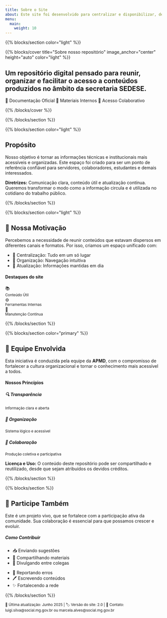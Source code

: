 ```yaml
---
title: Sobre o Site
about: Este site foi desenvolvido para centralizar e disponibilizar, de forma clara e acessível, as documentações, materiais de apoio e registros produzidos pela equipe da secretaria. O objetivo é facilitar a consulta, preservar o histórico das ações e incentivar o uso qualificado das informações. Trata-se de um ambiente em constante evolução, que reflete nosso compromisso com a transparência, a organização e a colaboração.
menu:
  main:
    weight: 10
---
```


{{% blocks/section color="light" %}}

{{% blocks/cover title="Sobre nosso repositório" image_anchor="center" height="auto" color="light" %}}

<div class="mx-auto text-center">
  <div class="col-lg-6">
    <h2 class="display-5 fw-bold text-primary mb-4">
      Um repositório digital pensado para reunir, organizar e facilitar o acesso a conteúdos produzidos no âmbito da secretaria SEDESE.
    </h2>
    <div class="mt-5 d-flex justify-content-center">
      <span class="badge bg-light text-dark mx-2 p-2">📄 Documentação Oficial</span>
      <span class="badge bg-light text-dark mx-2 p-2">📌 Materiais Internos</span>
      <span class="badge bg-light text-dark mx-2 p-2">🤝 Acesso Colaborativo</span>
    </div>
  </div>
</div>

{{% /blocks/cover %}}

{{% /blocks/section %}}

{{% blocks/section color="light" %}}

## Propósito

Nosso objetivo é tornar as informações técnicas e institucionais mais acessíveis e organizadas. Este espaço foi criado para ser um ponto de referência confiável para servidores, colaboradores, estudantes e demais interessados.

**Diretrizes:** Comunicação clara, conteúdo útil e atualização contínua. Queremos transformar o modo como a informação circula e é utilizada no cotidiano do trabalho público.

{{% /blocks/section %}}

{{% blocks/section color="light" %}}

<div class="row align-items-center">
  <div class="col-lg-6">
    <h2 class="display-5 fw-bold text-primary mb-4">
      🎯 Nossa Motivação
    </h2>
    <p class="lead mb-4">
      Percebemos a necessidade de reunir conteúdos que estavam dispersos em diferentes canais e formatos. Por isso, criamos um espaço unificado com:
    </p>
    <ul class="list-unstyled">
      <li class="mb-3">
        <span class="text-primary fw-bold">📌 Centralização:</span> Tudo em um só lugar
      </li>
      <li class="mb-3">
        <span class="text-primary fw-bold">🧭 Organização:</span> Navegação intuitiva 
      </li>
      <li class="mb-3">
        <span class="text-primary fw-bold">📆 Atualização:</span> Informações mantidas em dia
      </li>
    </ul>
  </div>
  <div class="col-lg-6 text-center">
    <div class="p-4 bg-light rounded-3">
      <h4 class="text-primary mb-3">Destaques do site</h4>
      <div class="row text-center">
        <div class="col-4">
          <div class="h2 text-primary">📚</div>
          <small class="text-muted">Conteúdo Útil</small>
        </div>
        <div class="col-4">
          <div class="h2 text-primary">⚙️</div>
          <small class="text-muted">Ferramentas Internas</small>
        </div>
        <div class="col-4">
          <div class="h2 text-primary">🔄</div>
          <small class="text-muted">Manutenção Contínua</small>
        </div>
      </div>
    </div>
  </div>
</div>

{{% /blocks/section %}}

{{% blocks/section color="primary" %}}

<div class="text-center text-white">
  <h2 class="display-5 fw-bold mb-4">
    👥 Equipe Envolvida
  </h2>
  <div class="row justify-content-center">
    <div class="col-lg-8">
      <p class="lead mb-4">
        Esta iniciativa é conduzida pela equipe da <strong>APMD</strong>, com o compromisso de fortalecer a cultura organizacional e tornar o conhecimento mais acessível a todos.
      </p>
      <div class="bg-white bg-opacity-10 rounded-3 p-4 mb-4">
        <h4 class="mb-3">Nossos Princípios</h4>
        <div class="row">
          <div class="col-md-4 mb-3">
            <h5>🔍 Transparência</h5>
            <small>Informação clara e aberta</small>
          </div>
          <div class="col-md-4 mb-3">
            <h5>📘 Organização</h5>
            <small>Sistema lógico e acessível</small>
          </div>
          <div class="col-md-4 mb-3">
            <h5>🧩 Colaboração</h5>
            <small>Produção coletiva e participativa</small>
          </div>
        </div>
      </div>
      <p class="mb-4">
        <strong>Licença e Uso:</strong> O conteúdo deste repositório pode ser compartilhado e reutilizado, desde que sejam atribuídos os devidos créditos.
      </p>
    </div>
  </div>
</div>

{{% /blocks/section %}}

{{% blocks/section %}}

<div class="text-center">
  <h2 class="display-6 fw-bold text-primary mb-4">
    🚀 Participe Também
  </h2>
  <p class="lead mb-4">
    Este é um projeto vivo, que se fortalece com a participação ativa da comunidade. Sua colaboração é essencial para que possamos crescer e evoluir.
  </p>
  <div class="row justify-content-center">
    <div class="col-lg-8">
      <div class="card border-primary">
        <div class="card-body">
          <h5 class="card-title text-primary">Como Contribuir</h5>
          <div class="row text-start">
            <div class="col-md-6">
              <ul class="list-unstyled">
                <li class="mb-2">📥 Enviando sugestões</li>
                <li class="mb-2">🧾 Compartilhando materiais</li>
                <li class="mb-2">📢 Divulgando entre colegas</li>
              </ul>
            </div>
            <div class="col-md-6">
              <ul class="list-unstyled">
                <li class="mb-2">🔧 Reportando erros</li>
                <li class="mb-2">🖊️ Escrevendo conteúdos</li>
                <li class="mb-2">✨ Fortalecendo a rede</li>
              </ul>
            </div>
          </div>
        </div>
      </div>
    </div>
  </div>
</div>

{{% /blocks/section %}}

<div class="text-center mt-5 text-muted">
  <small>
    📅 Última atualização: Junho 2025 | 
    🏷️ Versão do site: 2.0 | 
    📧 Contato: luigi.silva@social.mg.gov.br ou marcela.alves@social.mg.gov.br
  </small>
</div>
